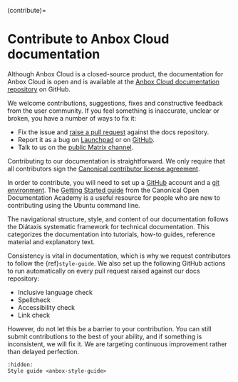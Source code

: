 (contribute)=
# Contribute to Anbox Cloud documentation

Although Anbox Cloud is a closed-source product, the documentation for Anbox Cloud is open and is available at the [Anbox Cloud documentation repository](https://github.com/canonical/anbox-cloud-docs) on GitHub.

We welcome contributions, suggestions, fixes and constructive feedback from the user community. If you feel something is inaccurate, unclear or broken, you have a number of ways to fix it:

- Fix the issue and [raise a pull request](https://github.com/canonical/anbox-cloud-docs/pulls) against the docs repository.
- Report it as a bug on [Launchpad](https://bugs.launchpad.net/anbox-cloud/+bugs) or on [GitHub](https://github.com/canonical/anbox-cloud-docs/issues/new).
- Talk to us on the [public Matrix channel](https://matrix.to/#/#anbox-cloud:ubuntu.com).

Contributing to our documentation is straightforward. We only require that all contributors sign the [Canonical contributor license agreement](https://ubuntu.com/legal/contributors). 

In order to contribute, you will need to set up a [GitHub](https://github.com/) account and a [git environment](https://github.com/canonical/open-documentation-academy/blob/main/getting-started/install_git.md). The [Getting Started guide](https://github.com/canonical/open-documentation-academy/blob/main/getting-started/get_started.md) from the Canonical Open Documentation Academy is a useful resource for people who are new to contributing using the Ubuntu command line.

The navigational structure, style, and content of our documentation follows the Diátaxis systematic framework for technical documentation. This categorizes the documentation into tutorials, how-to guides, reference material and explanatory text. 

Consistency is vital in documentation, which is why we request contributors to follow the {ref}`style-guide`. We also set up the following GitHub actions to run automatically on every pull request raised against our docs repository:

- Inclusive language check 
- Spellcheck
- Accessibility check
- Link check

However, do not let this be a barrier to your contribution. You can still submit contributions to the best of your ability, and if something is inconsistent, we will fix it. We are targeting continuous improvement rather than delayed perfection.

```{toctree}
:hidden:
Style guide <anbox-style-guide>
```
